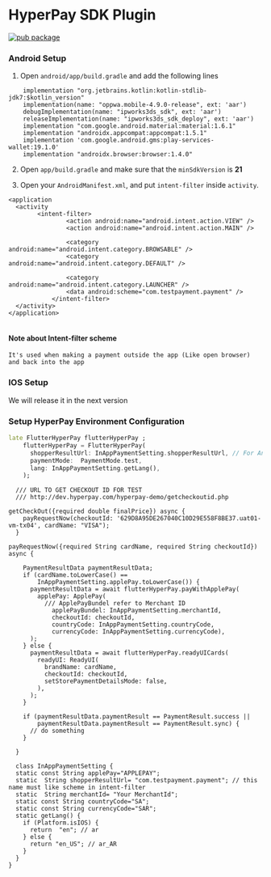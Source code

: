 # HyperPay SDK Plugin

[![pub package](https://img.shields.io/badge/pub-1.0.0-blue)](https://pub.dev/packages/hyperpay_plugin)


### Android Setup

1. Open `android/app/build.gradle` and add the following lines 
&NewLine;

```
    implementation "org.jetbrains.kotlin:kotlin-stdlib-jdk7:$kotlin_version"
    implementation(name: "oppwa.mobile-4.9.0-release", ext: 'aar')
    debugImplementation(name: "ipworks3ds_sdk", ext: 'aar')
    releaseImplementation(name: "ipworks3ds_sdk_deploy", ext: 'aar')
    implementation "com.google.android.material:material:1.6.1"
    implementation "androidx.appcompat:appcompat:1.5.1"
    implementation 'com.google.android.gms:play-services-wallet:19.1.0'
    implementation "androidx.browser:browser:1.4.0"
```
2. Open `app/build.gradle` and make sure that the `minSdkVersion` is **21**
&NewLine;

3. Open your `AndroidManifest.xml`, and put `intent-filter` inside `activity`.
&NewLine;


```
<application
  <activity
        <intent-filter>
                <action android:name="android.intent.action.VIEW" />
                <action android:name="android.intent.action.MAIN" />

                <category android:name="android.intent.category.BROWSABLE" />
                <category android:name="android.intent.category.DEFAULT" />

                <category android:name="android.intent.category.LAUNCHER" />
                <data android:scheme="com.testpayment.payment" />
            </intent-filter>
  </activity>
</application>
        
```
#### Note about Intent-filter scheme
 `It's used when making a payment outside the app (Like open browser) and back into the app` 
 
 

### IOS Setup
We will release it in the next version



### Setup HyperPay Environment Configuration

```dart
late FlutterHyperPay flutterHyperPay ;
    flutterHyperPay = FlutterHyperPay(
      shopperResultUrl: InAppPaymentSetting.shopperResultUrl, // For Android
      paymentMode:  PaymentMode.test,
      lang: InAppPaymentSetting.getLang(),
    );

```

```
  /// URL TO GET CHECKOUT ID FOR TEST
  /// http://dev.hyperpay.com/hyperpay-demo/getcheckoutid.php

getCheckOut({required double finalPrice}) async {
    payRequestNow(checkoutId: '629D8A95DE267040C10D29E558F8BE37.uat01-vm-tx04', cardName: "VISA");
  }

payRequestNow({required String cardName, required String checkoutId}) async {

    PaymentResultData paymentResultData;
    if (cardName.toLowerCase() ==
        InAppPaymentSetting.applePay.toLowerCase()) {
      paymentResultData = await flutterHyperPay.payWithApplePay(
        applePay: ApplePay(
          /// ApplePayBundel refer to Merchant ID
            applePayBundel: InAppPaymentSetting.merchantId,
            checkoutId: checkoutId,
            countryCode: InAppPaymentSetting.countryCode,
            currencyCode: InAppPaymentSetting.currencyCode),
      );
    } else {
      paymentResultData = await flutterHyperPay.readyUICards(
        readyUI: ReadyUI(
          brandName: cardName,
          checkoutId: checkoutId,
          setStorePaymentDetailsMode: false,
        ),
      );
    }

    if (paymentResultData.paymentResult == PaymentResult.success ||
        paymentResultData.paymentResult == PaymentResult.sync) {
      // do something
    }

  }

```

```
  class InAppPaymentSetting {
  static const String applePay="APPLEPAY";
  static  String shopperResultUrl= "com.testpayment.payment"; // this name must like scheme in intent-filter
  static  String merchantId= "Your MerchantId";
  static const String countryCode="SA";
  static const String currencyCode="SAR";
  static getLang() {
    if (Platform.isIOS) {
      return  "en"; // ar
    } else {
      return "en_US"; // ar_AR
    }
  }
}
```



